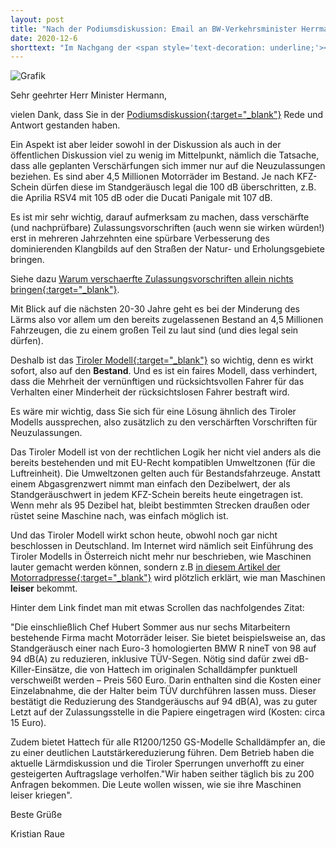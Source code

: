 ```yaml
---
layout: post
title: "Nach der Podiumsdiskussion: Email an BW-Verkehrsminister Herrmann"
date: 2020-12-6
shorttext: "Im Nachgang der <span style='text-decoration: underline;'><a href='https://vm.baden-wuerttemberg.de/index.php?id=18123'>Podiumsdiskussion</a></span> am 26.11.2020 zum Thema Motorradlärm mit Verkehrsminister Winfried Hermann sowie dem Lärmschutzbeauftragten des Landes, Thomas Marwein sowie weiteren Akteuren, habe ich das folgende E-Mail an den Verkehrsminister gesendet, das bislang leider noch unbeantwortet blieb."
---
```


<img src="https://vm.baden-wuerttemberg.de/fileadmin/_processed_/6/b/csm_190517_ANHANG_Pressemitteilung_Landesregierung_f%C3%B6rdert_Motorradl%C3%A4rm-Displays_bb2141332c.jpg" alt="Grafik" title="" />

Sehr geehrter Herr Minister Hermann,

vielen Dank, dass Sie in der <span style="text-decoration: underline;">[Podiumsdiskussion](https://vm.baden-wuerttemberg.de/index.php?id=18123){:target="_blank"}</span> Rede und Antwort gestanden haben.

Ein Aspekt ist aber leider sowohl in der Diskussion als auch in der öffentlichen Diskussion viel zu wenig im Mittelpunkt, nämlich die Tatsache, dass alle geplanten Verschärfungen sich immer nur auf die Neuzulassungen beziehen. Es sind aber 4,5 Millionen Motorräder im Bestand. Je nach KFZ-Schein dürfen diese im Standgeräusch legal die 100 dB überschritten, z.B. die Aprilia RSV4 mit 105 dB oder die Ducati Panigale mit 107 dB.

Es ist mir sehr wichtig, darauf aufmerksam zu machen, dass verschärfte (und nachprüfbare) Zulassungsvorschriften (auch wenn sie wirken würden!) erst in mehreren Jahrzehnten eine spürbare Verbesserung des dominierenden Klangbilds auf den Straßen der Natur- und Erholungsgebiete bringen.

Siehe dazu <span style="text-decoration: underline;">[Warum verschaerfte Zulassungsvorschriften allein nichts bringen](https://www.rettet-die-stille.de/2020/09/14/warum-verschaerfte-zulassungsvorschriften-allein-nichts-bringen.html){:target="_blank"}</span>.

Mit Blick auf die nächsten 20-30 Jahre geht es bei der Minderung des Lärms also vor allem um den bereits zugelassenen Bestand an 4,5 Millionen Fahrzeugen, die zu einem großen Teil zu laut sind (und dies legal sein dürfen).

Deshalb ist das <span style="text-decoration: underline;">[Tiroler Modell](https://www.rettet-die-stille.de/2020/08/03/was-gegen-motorradlaerm-helfen-wuerde-und-was-nicht.html#tiroler_modell){:target="_blank"}</span> so wichtig, denn es wirkt sofort, also auf den <b>Bestand</b>. Und es ist ein faires Modell, dass verhindert, dass die Mehrheit der vernünftigen und rücksichtsvollen Fahrer für das Verhalten einer Minderheit der rücksichtslosen Fahrer bestraft wird. 

Es wäre mir wichtig, dass Sie sich für eine Lösung ähnlich des Tiroler Modells aussprechen, also zusätzlich zu den verschärften Vorschriften für Neuzulassungen. 

Das Tiroler Modell ist von der rechtlichen Logik her nicht viel anders als die bereits bestehenden und mit EU-Recht kompatiblen Umweltzonen (für die Luftreinheit). Die Umweltzonen gelten auch für Bestandsfahrzeuge. Anstatt einem Abgasgrenzwert nimmt man einfach den Dezibelwert, der als Standgeräuschwert in jedem KFZ-Schein bereits heute eingetragen ist. Wenn mehr als 95 Dezibel hat, bleibt bestimmten Strecken draußen oder rüstet seine Maschine nach, was einfach möglich ist.

Und das Tiroler Modell wirkt schon heute, obwohl noch gar nicht beschlossen in Deutschland. Im Internet wird nämlich seit Einführung des Tiroler Modells in Österreich nicht mehr nur beschrieben, wie Maschinen lauter gemacht werden können, sondern z.B <span style="text-decoration: underline;">[in diesem Artikel der Motorradpresse](https://www.motorradonline.de/ratgeber/laermfahrverbot-oesterreich-tirol-betroffene-modelle/ ){:target="_blank"}</span> wird plötzlich erklärt, wie man Maschinen <b>leiser</b> bekommt.

Hinter dem Link findet man mit etwas Scrollen das nachfolgendes Zitat:

"Die einschließlich Chef Hubert Sommer aus nur sechs Mitarbeitern bestehende Firma macht Motorräder leiser. Sie bietet beispielsweise an, das Standgeräusch einer nach Euro-3 homologierten BMW R nineT von 98 auf 94 dB(A) zu reduzieren, inklusive TÜV-Segen. Nötig sind dafür zwei dB-Killer-Einsätze, die von Hattech im originalen Schalldämpfer punktuell verschweißt werden – Preis 560 Euro. Darin enthalten sind die Kosten einer Einzelabnahme, die der Halter beim TÜV durchführen lassen muss. Dieser bestätigt die Reduzierung des Standgeräuschs auf 94 dB(A), was zu guter Letzt auf der Zulassungsstelle in die Papiere eingetragen wird (Kosten: circa 15 Euro). 

Zudem bietet Hattech für alle R1200/1250 GS-Modelle Schalldämpfer an, die zu einer deutlichen Lautstärkereduzierung führen. Dem Betrieb haben die aktuelle Lärmdiskussion und die Tiroler Sperrungen unverhofft zu einer gesteigerten Auftragslage verholfen."Wir haben seither täglich bis zu 200 Anfragen bekommen. Die Leute wollen wissen, wie sie ihre Maschinen leiser kriegen".

Beste Grüße

Kristian Raue



 




